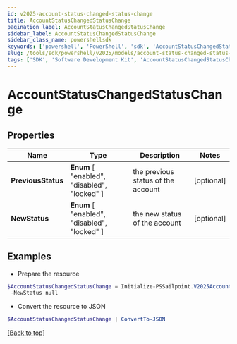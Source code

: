 ```yaml
---
id: v2025-account-status-changed-status-change
title: AccountStatusChangedStatusChange
pagination_label: AccountStatusChangedStatusChange
sidebar_label: AccountStatusChangedStatusChange
sidebar_class_name: powershellsdk
keywords: ['powershell', 'PowerShell', 'sdk', 'AccountStatusChangedStatusChange', 'V2025AccountStatusChangedStatusChange'] 
slug: /tools/sdk/powershell/v2025/models/account-status-changed-status-change
tags: ['SDK', 'Software Development Kit', 'AccountStatusChangedStatusChange', 'V2025AccountStatusChangedStatusChange']
---
```



# AccountStatusChangedStatusChange

## Properties

Name | Type | Description | Notes
------------ | ------------- | ------------- | -------------
**PreviousStatus** |  **Enum** [  "enabled",    "disabled",    "locked" ] | the previous status of the account | [optional] 
**NewStatus** |  **Enum** [  "enabled",    "disabled",    "locked" ] | the new status of the account | [optional] 

## Examples

- Prepare the resource
```powershell
$AccountStatusChangedStatusChange = Initialize-PSSailpoint.V2025AccountStatusChangedStatusChange  -PreviousStatus null `
 -NewStatus null
```

- Convert the resource to JSON
```powershell
$AccountStatusChangedStatusChange | ConvertTo-JSON
```


[[Back to top]](#) 

